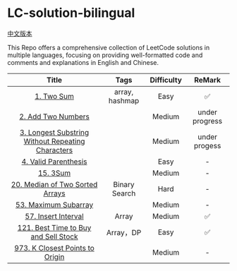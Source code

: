 # LC-solution-bilingual

[中文版本](/README_CN.md)

This Repo offers a comprehensive collection of LeetCode solutions in multiple languages, focusing on providing well-formatted code and comments and explanations in English and Chinese.

|                                                       Title                                                       |      Tags      | Difficulty |     ReMark     |
| :----------------------------------------------------------------------------------------------------------------: | :------------: | :--------: | :------------: |
|                                        [1. Two Sum](/Solution/0001_Two_Sum.md)                                        | array, hashmap |    Easy    |       ✅       |
|                                [2. Add Two Numbers](/Solution/0002_Add_Two_Numbers.md)                                |                |   Medium   | under progress |
| [3. Longest Substring Without Repeating Characters](/Solution/0003_Longest_Substring_Without_Repeating_Characters.md) |                |   Medium   | under progess |
|                         [4. Valid Parenthesis](/Solution/0004_Median_Of_Two_Sorted_Arrays.md)                         |                |    Easy    |       -       |
|                                          [15. 3Sum](/Solution/0015_3Sum.md)                                          |                |   Medium   |       -       |
|                             [20. Median of Two Sorted Arrays](0020_Valid_Parenthesis.md)                             | Binary Search |    Hard    |       -       |
|                               [53. Maximum Subarray](Solution/0053_Maximum_Subarray.md)                               |                |   Medium   |       -       |
|                               [57. Insert Interval](/Solution/0057_Insert_Interval.md)                               |     Array     |   Medium   |       ✅       |
|               [121. Best Time to Buy and Sell Stock](/Solution/0121_Best_Time_to_Buy_and_Sell_Stock.md)               |   Array，DP   |    Easy    |       ✅       |
|                     [973. K Closest Points to Origin](/Solution/0973_K_Close_Points_To_Origin.md)                     |                |   Medium   |       -       |
